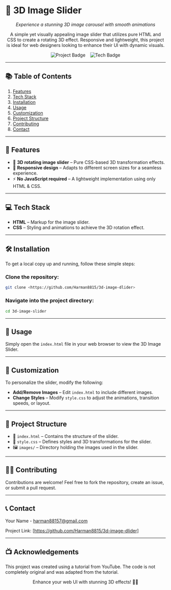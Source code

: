# 🎠 **3D Image Slider**

<div align="center">
  <p><em>Experience a stunning 3D image carousel with smooth animations</em></p>
  <p>A simple yet visually appealing image slider that utilizes pure HTML and CSS to create a rotating 3D effect. Responsive and lightweight, this project is ideal for web designers looking to enhance their UI with dynamic visuals.</p>
</div>

<div align="center">
  <div style="display: flex; flex-wrap: wrap; justify-content: center; gap: 15px; align-items: center;">
    <img src="https://img.shields.io/badge/Project-3D%20Image%20Slider-blue?style=for-the-badge" alt="Project Badge">
    <img src="https://img.shields.io/badge/Technology-HTML%20%26%20CSS-orange?style=for-the-badge" alt="Tech Badge">
  </div>
</div>

---

## 📚 **Table of Contents**

1. [Features](#features)
2. [Tech Stack](#tech-stack)
3. [Installation](#installation)
4. [Usage](#usage)
5. [Customization](#customization)
6. [Project Structure](#project-structure)
7. [Contributing](#contributing)
8. [Contact](#contact)

---

## 🚀 **Features**

- 🎡 **3D rotating image slider** – Pure CSS-based 3D transformation effects.
- 📱 **Responsive design** – Adapts to different screen sizes for a seamless experience.
- ⚡ **No JavaScript required** – A lightweight implementation using only HTML & CSS.

---

## 💻 **Tech Stack**

- **HTML** – Markup for the image slider.
- **CSS** – Styling and animations to achieve the 3D rotation effect.

---

## 🛠 **Installation**

To get a local copy up and running, follow these simple steps:

### **Clone the repository**:
```sh
git clone <https://github.com/Harman8815/3d-image-dlider>
```

### **Navigate into the project directory**:
```sh
cd 3d-image-slider
```

---

## 🎥 **Usage**

Simply open the `index.html` file in your web browser to view the 3D Image Slider.

---

## 🎨 **Customization**

To personalize the slider, modify the following:

- **Add/Remove Images** – Edit `index.html` to include different images.
- **Change Styles** – Modify `style.css` to adjust the animations, transition speeds, or layout.

---

## 📂 **Project Structure**

- 📜 `index.html` – Contains the structure of the slider.
- 🎨 `style.css` – Defines styles and 3D transformations for the slider.
- 🖼️ `images/` – Directory holding the images used in the slider.

---

## 🧑‍💻 **Contributing**

Contributions are welcome! Feel free to fork the repository, create an issue, or submit a pull request.

---

## 📞 **Contact**

Your Name - [harman88157@gmail.com](mailto:harman88157@gmail.com)  

Project Link: [https://github.com/Harman8815/3d-image-dlider]

---

## 📺 **Acknowledgements**

This project was created using a tutorial from YouTube. The code is not completely original and was adapted from the tutorial.

<div align="center">
    <p>Enhance your web UI with stunning 3D effects! 🎠✨</p>
</div>